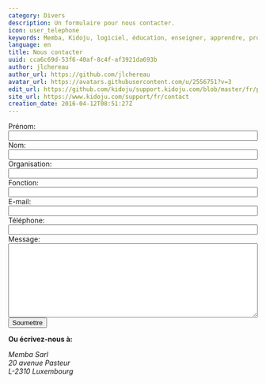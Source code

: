 ```yaml
---
category: Divers
description: Un formulaire pour nous contacter.
icon: user_telephone
keywords: Memba, Kidoju, logiciel, éducation, enseigner, apprendre, professeur, étudiant, connaissance, exercice, test, quiz, blog, article, documentation
language: en
title: Nous contacter
uuid: cca6c69d-53f6-40af-8c4f-af3921da693b
author: jlchereau
author_url: https://github.com/jlchereau
avatar_url: https://avatars.githubusercontent.com/u/2556751?v=3
edit_url: https://github.com/kidoju/support.kidoju.com/blob/master/fr/pages/contact.md
site_url: https://www.kidoju.com/support/fr/contact
creation_date: 2016-04-12T08:51:27Z
---
```

<div class="container">
    <div class="row">
        <div class="col-sm-8">
            <form name="insightly_web_to_contact" action="https://iuqqkh1d.insight.ly/WebToContact/Create" method="post">
                <input type="hidden" name="formId" value="LfOfVxwkqgkYOx7pcM6LtA=="/>
                <div class="form-group">
                    <label for="insightly_firstName">Prénom: </label>
                    <input id="insightly_firstName" name="FirstName" type="text" class="k-textbox" style="width: 100%"
                     pattern="^[^<>\/]{3,50}$" validationMessage="Veuillez saisir votre prénom de 3 à 50 caractères sans symbole interdit.">
                </div>
                <div class="form-group">
                    <label for="insightly_lastName">Nom: </label>
                    <input id="insightly_lastName" name="LastName" type="text" class="k-textbox" style="width: 100%"
                    pattern="^[^<>\/]{3,50}$" validationMessage="Veuillez saisir votre nom de 3 à 50 caractères sans symbole interdit.">
                </div>
                <div class="form-group">
                    <label for="insightly_organization">Organisation: </label>
                    <input id="insightly_organization" name="Organization" type="text" class="k-textbox" style="width: 100%"
                    pattern="^([^<>\/]{3,50})?$" validationMessage="Veuillez saisir votre organisation de 3 à 50 caractères sans symbole interdit.">
                </div>
                <div class="form-group">
                    <label for="insightly_role">Fonction: </label>
                    <input id="insightly_role" name="Role" type="text" class="k-textbox" style="width: 100%"
                    pattern="^([^<>\/]{3,50})?$" validationMessage="Veuillez saisir votre fonction de 3 à 50 caractères sans symbole interdit.">
                </div>
                <div class="form-group">
                    <input type="hidden" name="emails[0].Label" value="Work">
                    <label for="email[0]_Value">E-mail: </label>
                    <input id="emails[0]_Value" name="emails[0].Value" type="email" class="k-textbox" style="width: 100%"
                    required validationMessage="Veuillez saisir votre email.">
                </div>
                <div class="form-group">
                    <input type="hidden" name="phones[0].Label" value="Work">
                    <label for="phones[0]_Value">Téléphone: </label>
                    <input id="phones[0]_Value" name="phones[0].Value" type="text" class="k-textbox" style="width: 100%"                    
                    pattern="^([0-9 \-\+]{6,20})?$" validationMessage="Veuillez saisir votre numéro de téléphone de 6 à 20 caractères.">
                </div>
                <div class="form-group">
                    <label for="insightly_background">Message: </label>
                    <textarea id="insightly_background" name="background" class="k-textbox" style="width: 100%; height: 150px; resize: vertical"
                    pattern="^[^<>\/]{10,500}$" validationMessage="Veuillez saisir votre message de 10 à 500 caractères sans symbole interdit."></textarea>
                </div>
                <div class="form-group">
                    <input type="submit" value="Soumettre" class="k-button k-primary pull-right">
                </div>
            </form>
        </div>
        <div class="col-sm-4">
            <p><strong>Ou écrivez-nous à:</strong></p>
            <address>
                Memba Sarl<br/>
                20 avenue Pasteur<br/>
                L-2310 Luxembourg
            </address>
        </div>
    </div>
</div>


<script>
    ;(function (window, $, undefined) {

        if ($.fn.kendoValidator) {
            var form = $('#insightly_web_to_contact');
            var validator = form.kendoValidator().data('kendoValidator');
            form.submit(function (e) {
                if (!validator.validate()) {
                    e.preventDefault();
                }
            });
        }

    }(this, jQuery));
</script>